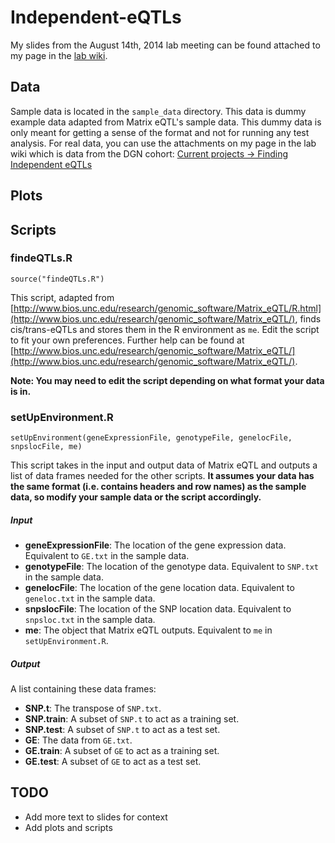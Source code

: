 Independent-eQTLs
=================

My slides from the August 14th, 2014 lab meeting can be found attached to my page in the [lab wiki](https://medwiki.stanford.edu/display/montgomerylab/Finding+Independent+eQTLs).

## Data ##
Sample data is located in the `sample_data` directory. This data is dummy example data adapted from Matrix eQTL's sample data. This dummy data is only meant for getting a sense of the format and not for running any test analysis. For real data, you can use the attachments on my page in the lab wiki which is data from the DGN cohort: [Current projects -> Finding Independent eQTLs](https://medwiki.stanford.edu/display/montgomerylab/Finding+Independent+eQTLs)

## Plots ##

## Scripts ##

### findeQTLs.R ###
```
source("findeQTLs.R")
```
This script, adapted from [http://www.bios.unc.edu/research/genomic_software/Matrix_eQTL/R.html](http://www.bios.unc.edu/research/genomic_software/Matrix_eQTL/), finds cis/trans-eQTLs and stores them in the R environment as `me`. Edit the script to fit your own preferences. Further help can be found at [http://www.bios.unc.edu/research/genomic_software/Matrix_eQTL/](http://www.bios.unc.edu/research/genomic_software/Matrix_eQTL/).

**Note: You may need to edit the script depending on what format your data is in.**

### setUpEnvironment.R ###
```
setUpEnvironment(geneExpressionFile, genotypeFile, genelocFile, snpslocFile, me)
```
This script takes in the input and output data of Matrix eQTL and outputs a list of data frames needed for the other scripts. **It assumes your data has the same format (i.e. contains headers and row names) as the sample data, so modify your sample data or the script accordingly.**

##### Input ######
- **geneExpressionFile**: The location of the gene expression data. Equivalent to `GE.txt` in the sample data.
- **genotypeFile**: The location of the genotype data. Equivalent to `SNP.txt` in the sample data.
- **genelocFile**: The location of the gene location data. Equivalent to `geneloc.txt` in the sample data.
- **snpslocFile**: The location of the SNP location data. Equivalent to `snpsloc.txt` in the sample data.
- **me**: The object that Matrix eQTL outputs. Equivalent to `me` in `setUpEnvironment.R`.

##### Output #####
A list containing these data frames:
- **SNP.t**: The transpose of `SNP.txt`.
- **SNP.train**: A subset of `SNP.t` to act as a training set.
- **SNP.test**: A subset of `SNP.t` to act as a test set.
- **GE**: The data from `GE.txt`.
- **GE.train**: A subset of `GE` to act as a training set.
- **GE.test**: A subset of `GE` to act as a test set.


## TODO ##
- Add more text to slides for context
- Add plots and scripts
